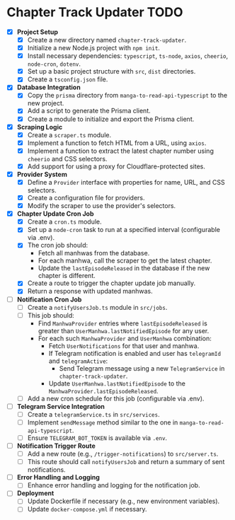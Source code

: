 # Chapter Track Updater TODO

- [X] **Project Setup**
    - [X] Create a new directory named `chapter-track-updater`.
    - [X] Initialize a new Node.js project with `npm init`.
    - [X] Install necessary dependencies: `typescript`, `ts-node`, `axios`, `cheerio`, `node-cron`, `dotenv`.
    - [X] Set up a basic project structure with `src`, `dist` directories.
    - [X] Create a `tsconfig.json` file.

- [X] **Database Integration**
    - [X] Copy the `prisma` directory from `manga-to-read-api-typescript` to the new project.
    - [X] Add a script to generate the Prisma client.
    - [X] Create a module to initialize and export the Prisma client.

- [X] **Scraping Logic**
    - [X] Create a `scraper.ts` module.
    - [X] Implement a function to fetch HTML from a URL, using `axios`.
    - [X] Implement a function to extract the latest chapter number using `cheerio` and CSS selectors.
    - [X] Add support for using a proxy for Cloudflare-protected sites.

- [X] **Provider System**
    - [X] Define a `Provider` interface with properties for name, URL, and CSS selectors.
    - [X] Create a configuration file for providers.
    - [X] Modify the scraper to use the provider's selectors.

- [X] **Chapter Update Cron Job**
    - [X] Create a `cron.ts` module.
    - [X] Set up a `node-cron` task to run at a specified interval (configurable via .env).
    - [X] The cron job should:
        - Fetch all manhwas from the database.
        - For each manhwa, call the scraper to get the latest chapter.
        - Update the `lastEpisodeReleased` in the database if the new chapter is different.
    - [X] Create a route to trigger the chapter update job manually.
    - [X] Return a response with updated manhwas.

- [ ] **Notification Cron Job**
    - [ ] Create a `notifyUsersJob.ts` module in `src/jobs`.
    - [ ] This job should:
        - Find `ManhwaProvider` entries where `lastEpisodeReleased` is greater than `UserManhwa.lastNotifiedEpisode` for any user.
        - For each such `ManhwaProvider` and `UserManhwa` combination:
            - Fetch `UserNotifications` for that user and manhwa.
            - If Telegram notification is enabled and user has `telegramId` and `telegramActive`:
                - Send Telegram message using a new `TelegramService` in `chapter-track-updater`.
            - Update `UserManhwa.lastNotifiedEpisode` to the `ManhwaProvider.lastEpisodeReleased`.
    - [ ] Add a new cron schedule for this job (configurable via .env).

- [ ] **Telegram Service Integration**
    - [ ] Create a `telegramService.ts` in `src/services`.
    - [ ] Implement `sendMessage` method similar to the one in `manga-to-read-api-typescript`.
    - [ ] Ensure `TELEGRAM_BOT_TOKEN` is available via `.env`.

- [ ] **Notification Trigger Route**
    - [ ] Add a new route (e.g., `/trigger-notifications`) to `src/server.ts`.
    - [ ] This route should call `notifyUsersJob` and return a summary of sent notifications.

- [ ] **Error Handling and Logging**
    - [ ] Enhance error handling and logging for the notification job.

- [ ] **Deployment**
    - [ ] Update Dockerfile if necessary (e.g., new environment variables).
    - [ ] Update `docker-compose.yml` if necessary.